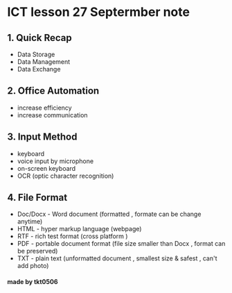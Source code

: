 # ICT lesson 27 Septermber note # 

## 1. Quick Recap ## 
- Data Storage
- Data Management 
- Data Exchange 


## 2. Office Automation ## 
- increase efficiency 
- increase communication

## 3. Input Method ##
- keyboard
- voice input by microphone 
- on-screen keyboard
- OCR (optic character recognition)

## 4. File Format ##
- Doc/Docx - Word document (formatted , formate can be change anytime)
- HTML - hyper markup language (webpage) 
- RTF - rich test format (cross platform )
- PDF - portable document format (file size smaller than Docx , format can be preserved)
- TXT - plain text (unformatted document , smallest size & safest , can't add photo)


#### made by tkt0506 ####